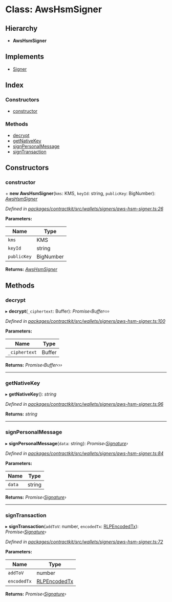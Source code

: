 # Class: AwsHsmSigner

## Hierarchy

* **AwsHsmSigner**

## Implements

* [Signer](../interfaces/_wallets_signers_signer_.signer.md)

## Index

### Constructors

* [constructor](_wallets_signers_aws_hsm_signer_.awshsmsigner.md#constructor)

### Methods

* [decrypt](_wallets_signers_aws_hsm_signer_.awshsmsigner.md#decrypt)
* [getNativeKey](_wallets_signers_aws_hsm_signer_.awshsmsigner.md#getnativekey)
* [signPersonalMessage](_wallets_signers_aws_hsm_signer_.awshsmsigner.md#signpersonalmessage)
* [signTransaction](_wallets_signers_aws_hsm_signer_.awshsmsigner.md#signtransaction)

## Constructors

###  constructor

\+ **new AwsHsmSigner**(`kms`: KMS, `keyId`: string, `publicKey`: BigNumber): *[AwsHsmSigner](_wallets_signers_aws_hsm_signer_.awshsmsigner.md)*

*Defined in [packages/contractkit/src/wallets/signers/aws-hsm-signer.ts:26](https://github.com/celo-org/celo-monorepo/blob/master/packages/contractkit/src/wallets/signers/aws-hsm-signer.ts#L26)*

**Parameters:**

Name | Type |
------ | ------ |
`kms` | KMS |
`keyId` | string |
`publicKey` | BigNumber |

**Returns:** *[AwsHsmSigner](_wallets_signers_aws_hsm_signer_.awshsmsigner.md)*

## Methods

###  decrypt

▸ **decrypt**(`_ciphertext`: Buffer): *Promise‹Buffer‹››*

*Defined in [packages/contractkit/src/wallets/signers/aws-hsm-signer.ts:100](https://github.com/celo-org/celo-monorepo/blob/master/packages/contractkit/src/wallets/signers/aws-hsm-signer.ts#L100)*

**Parameters:**

Name | Type |
------ | ------ |
`_ciphertext` | Buffer |

**Returns:** *Promise‹Buffer‹››*

___

###  getNativeKey

▸ **getNativeKey**(): *string*

*Defined in [packages/contractkit/src/wallets/signers/aws-hsm-signer.ts:96](https://github.com/celo-org/celo-monorepo/blob/master/packages/contractkit/src/wallets/signers/aws-hsm-signer.ts#L96)*

**Returns:** *string*

___

###  signPersonalMessage

▸ **signPersonalMessage**(`data`: string): *Promise‹[Signature](_utils_signature_utils_.signature.md)›*

*Defined in [packages/contractkit/src/wallets/signers/aws-hsm-signer.ts:84](https://github.com/celo-org/celo-monorepo/blob/master/packages/contractkit/src/wallets/signers/aws-hsm-signer.ts#L84)*

**Parameters:**

Name | Type |
------ | ------ |
`data` | string |

**Returns:** *Promise‹[Signature](_utils_signature_utils_.signature.md)›*

___

###  signTransaction

▸ **signTransaction**(`addToV`: number, `encodedTx`: [RLPEncodedTx](../interfaces/_utils_signing_utils_.rlpencodedtx.md)): *Promise‹[Signature](_utils_signature_utils_.signature.md)›*

*Defined in [packages/contractkit/src/wallets/signers/aws-hsm-signer.ts:72](https://github.com/celo-org/celo-monorepo/blob/master/packages/contractkit/src/wallets/signers/aws-hsm-signer.ts#L72)*

**Parameters:**

Name | Type |
------ | ------ |
`addToV` | number |
`encodedTx` | [RLPEncodedTx](../interfaces/_utils_signing_utils_.rlpencodedtx.md) |

**Returns:** *Promise‹[Signature](_utils_signature_utils_.signature.md)›*
